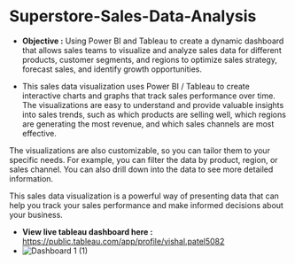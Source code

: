 # Superstore-Sales-Data-Analysis

* **Objective :** Using Power BI and Tableau to create a dynamic dashboard that allows sales teams to visualize and analyze sales data for different products, customer segments, and regions to optimize sales strategy, forecast sales, and identify growth opportunities.

* This sales data visualization uses Power BI / Tableau to create interactive charts and graphs that track sales performance over time. The visualizations are easy to understand and provide valuable insights into sales trends, such as which products are selling well, which regions are generating the most revenue, and which sales channels are most effective.

The visualizations are also customizable, so you can tailor them to your specific needs. For example, you can filter the data by product, region, or sales channel. You can also drill down into the data to see more detailed information.

This sales data visualization is a powerful way of presenting data that can help you track your sales performance and make informed decisions about your business.

* **View live tableau dashboard here :** https://public.tableau.com/app/profile/vishal.patel5082
* ![Dashboard 1 (1)](https://github.com/VHP2305/Superstore-Sales-Data-Analysis/assets/88278435/209be98e-6f5d-47e0-bdcd-453a68bfe6a4)
